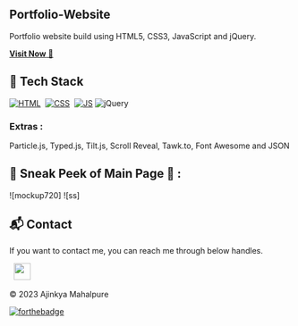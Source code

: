 ## Portfolio-Website
Portfolio website build using HTML5, CSS3, JavaScript and jQuery.

<a href="https://ajinkyamahalpure.netlify.app/" target="_blank">**Visit Now** 🚀</a>


## 📌 Tech Stack
[![HTML](https://img.shields.io/badge/html5%20-%23E34F26.svg?&style=for-the-badge&logo=html5&logoColor=white)](https://github.com/jigar-sable/Portfolio-Website/search?l=html)&nbsp;
[![CSS](https://img.shields.io/badge/css3%20-%231572B6.svg?&style=for-the-badge&logo=css3&logoColor=white)](https://github.com/jigar-sable/Portfolio-Website/search?l=css)&nbsp;
[![JS](https://img.shields.io/badge/javascript%20-%23323330.svg?&style=for-the-badge&logo=javascript&logoColor=%23F7DF1E)](https://github.com/jigar-sable/Portfolio-Website/search?l=javascript)
<img alt="jQuery" src="https://img.shields.io/badge/jquery-%230769AD.svg?style=for-the-badge&logo=jquery&logoColor=white"/>

### Extras : 
Particle.js, Typed.js, Tilt.js, Scroll Reveal, Tawk.to, Font Awesome and JSON

## 📌 Sneak Peek of Main Page 🙈 :
![mockup720]
![ss]


<h2>📬 Contact</h2>


If you want to contact me, you can reach me through below handles.

&nbsp;&nbsp;<a href="[https://www.linkedin.com/in/jigar-sable/](https://www.linkedin.com/in/ajinkya-mahalpure-861771256?lipi=urn%3Ali%3Apage%3Ad_flagship3_profile_view_base_contact_details%3BZhj%2BrUaKRBSB5m1Lv%2F9sRA%3D%3D)"><img src="https://www.felberpr.com/wp-content/uploads/linkedin-logo.png" width="30"></img></a>

© 2023 Ajinkya Mahalpure


[![forthebadge](https://forthebadge.com/images/badges/modified-with-love.svg)](https://forthebadge.com)
